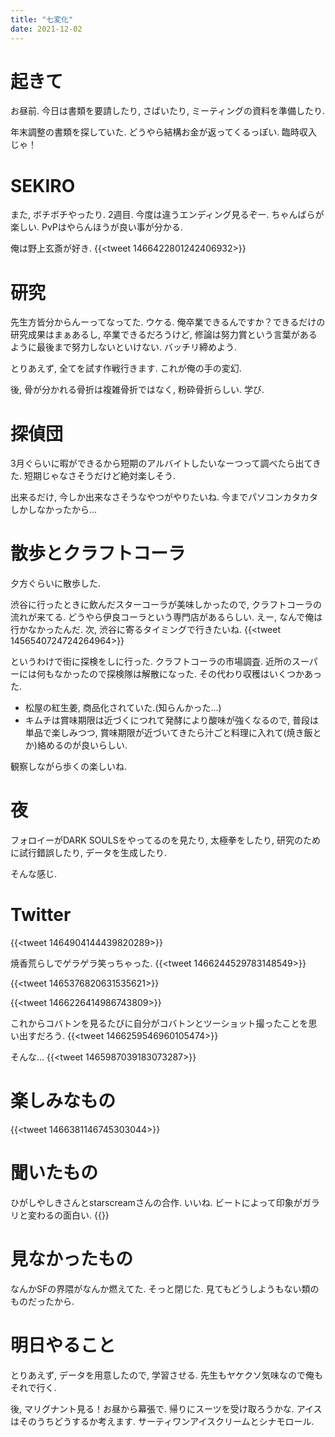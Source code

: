 ```yaml
---
title: "七変化"
date: 2021-12-02
---
```


# 起きて
お昼前. 今日は書類を要請したり, さばいたり, ミーティングの資料を準備したり.

年末調整の書類を探していた. どうやら結構お金が返ってくるっぽい. 臨時収入じゃ！

# SEKIRO
また, ボチボチやったり. 2週目. 今度は違うエンディング見るぞー. ちゃんばらが楽しい. PvPはやらんほうが良い事が分かる.

俺は野上玄斎が好き.
{{<tweet 1466422801242406932>}}
# 研究
先生方皆分からんーってなってた. ウケる. 俺卒業できるんですか？できるだけの研究成果はまぁあるし, 卒業できるだろうけど, 修論は努力賞という言葉があるように最後まで努力しないといけない. バッチリ締めよう.

とりあえず, 全てを試す作戦行きます. これが俺の手の変幻.

後, 骨が分かれる骨折は複雑骨折ではなく, 粉砕骨折らしい. 学び.

# 探偵団
3月ぐらいに暇ができるから短期のアルバイトしたいなーつって調べたら出てきた. 短期じゃなさそうだけど絶対楽しそう.

出来るだけ, 今しか出来なさそうなやつがやりたいね. 今までパソコンカタカタしかしなかったから...

# 散歩とクラフトコーラ
夕方ぐらいに散歩した.

渋谷に行ったときに飲んだスターコーラが美味しかったので, クラフトコーラの流れが来てる. どうやら伊良コーラという専門店があるらしい. えー, なんで俺は行かなかったんだ. 次, 渋谷に寄るタイミングで行きたいね.
{{<tweet 1456540724724264964>}}

というわけで街に探検をしに行った. クラフトコーラの市場調査. 近所のスーパーには何もなかったので探検隊は解散になった. その代わり収穫はいくつかあった.

- 松屋の紅生姜, 商品化されていた.(知らんかった...)
- キムチは賞味期限は近づくにつれて発酵により酸味が強くなるので, 普段は単品で楽しみつつ, 賞味期限が近づいてきたら汁ごと料理に入れて(焼き飯とか)絡めるのが良いらしい.

観察しながら歩くの楽しいね.

# 夜
フォロイーがDARK SOULSをやってるのを見たり, 太極拳をしたり, 研究のために試行錯誤したり, データを生成したり.

そんな感じ. 

# Twitter
{{<tweet 1464904144439820289>}}

焼香荒らしでゲラゲラ笑っちゃった.
{{<tweet 1466244529783148549>}}

{{<tweet 1465376820631535621>}}

{{<tweet 1466226414986743809>}}

これからコバトンを見るたびに自分がコバトンとツーショット撮ったことを思い出すだろう.
{{<tweet 1466259546960105474>}}

そんな...
{{<tweet 1465987039183073287>}}
# 楽しみなもの

{{<tweet 1466381146745303044>}}

# 聞いたもの
ひがしやしきさんとstarscreamさんの合作. いいね. ビートによって印象がガラリと変わるの面白い. 
{{<youtube cprmLM67BoA>}}
# 見なかったもの
なんかSFの界隈がなんか燃えてた. そっと閉じた. 見てもどうしようもない類のものだったから.

# 明日やること
とりあえず, データを用意したので, 学習させる. 先生もヤケクソ気味なので俺もそれで行く.

後, マリグナント見る！お昼から幕張で. 帰りにスーツを受け取ろうかな. アイスはそのうちどうするか考えます. サーティワンアイスクリームとシナモロール.